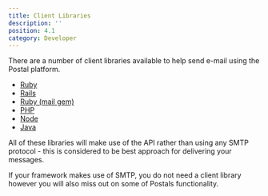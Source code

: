 ```yaml
---
title: Client Libraries
description: ''
position: 4.1
category: Developer
---
```


There are a number of client libraries available to help send e-mail using the Postal platform.

* [Ruby](https://github.com/postalserver/postal-ruby)
* [Rails](https://github.com/postalserver/postal-rails)
* [Ruby (mail gem)](https://github.com/postalserver/postal-mailgem)
* [PHP](https://github.com/postalserver/postal-php)
* [Node](https://github.com/postalserver/postal-node)
* [Java](https://github.com/matthewmgamble/postal-java)

All of these libraries will make use of the API rather than using any SMTP protocol - this is considered to be best approach for delivering your messages.

If your framework makes use of SMTP, you do not need a client library however you will also miss out on some of Postals functionality.
